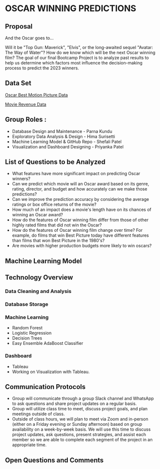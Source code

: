 # OSCAR WINNING PREDICTIONS

## Proposal

And the Oscar goes to…

Will it be "Top Gun: Maverick", "Elvis", or the long-awaited sequel "Avatar: The Way of Water"? How do we know which will be the next Oscar winning film?  The goal of our final Bootcamp Project is to analyze past results to help us determine which factors most influence the decision-making process to predict the 2023 winners. 

## Data Set
[Oscar Best Motion Picture Data](https://www.kaggle.com/datasets/martinmraz07/oscar-movies)

[Movie Revenue Data](https://cdn.jsdelivr.net/npm/vega-datasets@2.5.4/data/movies.json)

## Group Roles :

- Database Design and Maintenance - Parna Kundu
- Exploratory Data Analysis & Design - Hima Surisetti
- Machine Learning Model & GitHub Repo - Shefali Patel
- Visualization and Dashboard Designing - Priyanka Patel

## List of Questions to be Analyzed 

- What features have more significant impact on predicting Oscar winners?
- Can we predict which movie will an Oscar award based on its genre, rating, director, and budget and how accurately can we make those predictions?
- Can we improve the prediction accuracy by considering the average ratings or box office returns of the movie?
- How much of an impact does a movie's length have on its chances of winning an Oscar award?
- How do the features of Oscar winning film differ from those of other highly rated films that did not win the Oscar?
- How do the features of Oscar winning film change over time? For example, do films that win Best Picture today have different features than films that won Best Picture in the 1980's?
- Are movies with higher production budgets more likely to win oscars?

## Machine Learning Model 

## Technology Overview
### Data Cleaning and Analysis

### Database Storage

### Machine Learning
- Random Forest
- Logistic Regression
- Decision Trees
- Easy Ensemble AdaBoost Classifier

### Dashboard
- Tableau
- Working on Visualization with Tableau.

## Communication Protocols
- Group will communicate through a group Slack channel and WhatsApp to ask questions and share project updates on a regular basis.
- Group will utilize class time to meet, discuss project goals, and plan meetings outside of class.
- Outside of class hours, we will plan to meet via Zoom and in-person (either on a Friday evening or Sunday afternoon) based on group availability on a week-by-week basis. We will use this time to discuss project updates, ask questions, present strategies, and assist each member so we are able to complete each segment of the project in an appropriate time.


## Open Questions and Comments
